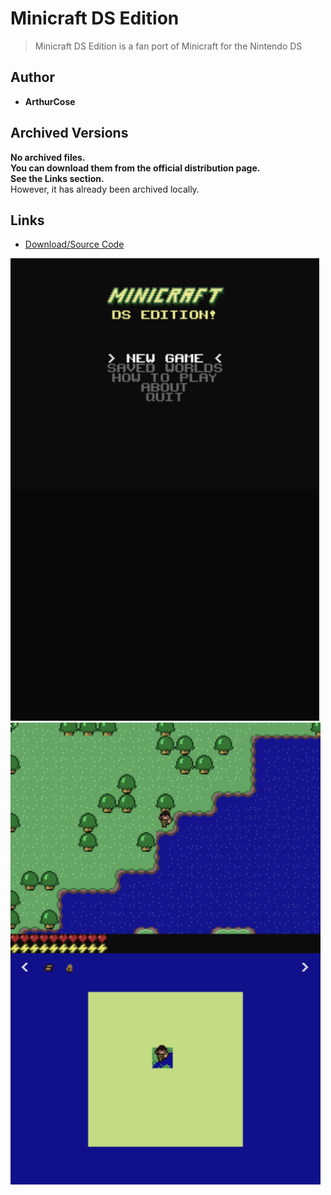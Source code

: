 <detail>

# Minicraft DS Edition 
  
>Minicraft DS Edition is a fan port of Minicraft for the Nintendo DS
  
## Author 
- **ArthurCose** 

## Archived Versions 
**No archived files.**  
**You can download them from the official distribution page.**  
**See the Links section.**  
However, it has already been archived locally.

## Links 
- [Download/Source Code](https://github.com/ArthurCose/Minicraft-DS-Edition)  

![_main](https://github.com/FurnishedChunk/Minicraft-Mod-Archives/raw/master/readme_shot/ds_main.png)
![](https://github.com/FurnishedChunk/Minicraft-Mod-Archives/raw/master/readme_shot/ds.png)
</detail>
<p>

<detail>